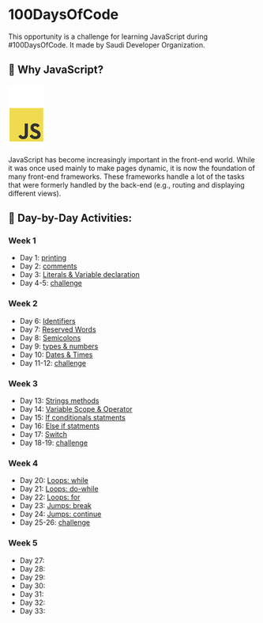 # 100DaysOfCode
This opportunity is a challenge for learning JavaScript during #100DaysOfCode. It made by  Saudi Developer Organization. 

<!-- ## Table of Contents
* [Why JavaScript?](#Why_JavaScript?)
* [Day-by-Day Activities](#day-by-day_activities) -->

## :pushpin: Why JavaScript?
<img src="JavaScript/javascript.jpg" alt="JavaScript">

JavaScript has become increasingly important in the front-end world. While it was once used mainly to make pages dynamic, it is now the foundation of many front-end frameworks. These frameworks handle a lot of the tasks that were formerly handled by the back-end (e.g., routing and displaying different views).

## :rocket: Day-by-Day Activities:
### Week 1
* Day 1: [printing](JavaScript/1st_Week/1st_Day.js)
* Day 2: [comments](JavaScript/1st_Week/2nd_Day.js)
* Day 3: [Literals & Variable declaration](JavaScript/1st_Week/3rd_Day.js)
* Day 4-5: [challenge](JavaScript/1st_Week/4th_and_5th_Days.js)

### Week 2
* Day 6: [Identifiers](JavaScript/2nd_Week/6th_Day.js)
* Day 7: [Reserved Words](JavaScript/2nd_Week/7th_Day.js)
* Day 8: [Semicolons](JavaScript/2nd_Week/8th_Day.js)
* Day 9: [types & numbers](JavaScript/2nd_Week/9th_Day.js)
* Day 10: [Dates & Times](JavaScript/2nd_Week/10th_Day.js)
* Day 11-12: [challenge](JavaScript/2nd_Week/11th_and_12th_Days.js)

### Week 3
* Day 13: [Strings methods](JavaScript/3rd_Week/13th_day.js)
* Day 14: [Variable Scope & Operator](JavaScript/3rd_Week/14th_day.js)
* Day 15: [If conditionals statments](JavaScript/3rd_Week/15th_day.js)
* Day 16: [Else if statments](JavaScript/3rd_Week/17th_day.js)
* Day 17: [Switch](JavaScript/3rd_Week/17th_day.js)
* Day 18-19: [challenge](JavaScript/3rd_Week/18th_and_19th_days.js)

### Week 4
* Day 20: [Loops: while](JavaScript/4th_Week/20th_day.js)
* Day 21: [Loops: do-while](JavaScript/4th_Week/21th_day.js)
* Day 22: [Loops: for](JavaScript/4th_Week/22th_day.js)
* Day 23: [Jumps: break](JavaScript/4th_Week/23th_day.js)
* Day 24: [Jumps: continue](JavaScript/4th_Week/24th_day.js)
* Day 25-26: [challenge](JavaScript/4th_Week/25th_and_26th_days.js)

### Week 5
* Day 27:
* Day 28:
* Day 29:
* Day 30:
* Day 31:
* Day 32:
* Day 33: